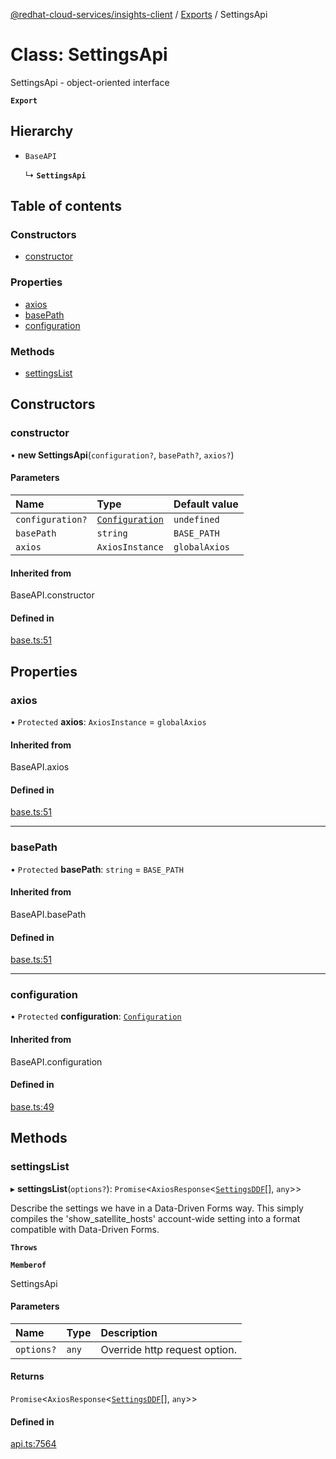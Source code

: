 [@redhat-cloud-services/insights-client](../README.md) / [Exports](../modules.md) / SettingsApi

# Class: SettingsApi

SettingsApi - object-oriented interface

**`Export`**

## Hierarchy

- `BaseAPI`

  ↳ **`SettingsApi`**

## Table of contents

### Constructors

- [constructor](SettingsApi.md#constructor)

### Properties

- [axios](SettingsApi.md#axios)
- [basePath](SettingsApi.md#basepath)
- [configuration](SettingsApi.md#configuration)

### Methods

- [settingsList](SettingsApi.md#settingslist)

## Constructors

### constructor

• **new SettingsApi**(`configuration?`, `basePath?`, `axios?`)

#### Parameters

| Name | Type | Default value |
| :------ | :------ | :------ |
| `configuration?` | [`Configuration`](Configuration.md) | `undefined` |
| `basePath` | `string` | `BASE_PATH` |
| `axios` | `AxiosInstance` | `globalAxios` |

#### Inherited from

BaseAPI.constructor

#### Defined in

[base.ts:51](https://github.com/RedHatInsights/javascript-clients/blob/master/packages/insights/base.ts#L51)

## Properties

### axios

• `Protected` **axios**: `AxiosInstance` = `globalAxios`

#### Inherited from

BaseAPI.axios

#### Defined in

[base.ts:51](https://github.com/RedHatInsights/javascript-clients/blob/master/packages/insights/base.ts#L51)

___

### basePath

• `Protected` **basePath**: `string` = `BASE_PATH`

#### Inherited from

BaseAPI.basePath

#### Defined in

[base.ts:51](https://github.com/RedHatInsights/javascript-clients/blob/master/packages/insights/base.ts#L51)

___

### configuration

• `Protected` **configuration**: [`Configuration`](Configuration.md)

#### Inherited from

BaseAPI.configuration

#### Defined in

[base.ts:49](https://github.com/RedHatInsights/javascript-clients/blob/master/packages/insights/base.ts#L49)

## Methods

### settingsList

▸ **settingsList**(`options?`): `Promise`<`AxiosResponse`<[`SettingsDDF`](../interfaces/SettingsDDF.md)[], `any`\>\>

Describe the settings we have in a Data-Driven Forms way.  This simply compiles the \'show_satellite_hosts\' account-wide setting into a format compatible with Data-Driven Forms.

**`Throws`**

**`Memberof`**

SettingsApi

#### Parameters

| Name | Type | Description |
| :------ | :------ | :------ |
| `options?` | `any` | Override http request option. |

#### Returns

`Promise`<`AxiosResponse`<[`SettingsDDF`](../interfaces/SettingsDDF.md)[], `any`\>\>

#### Defined in

[api.ts:7564](https://github.com/RedHatInsights/javascript-clients/blob/master/packages/insights/api.ts#L7564)
